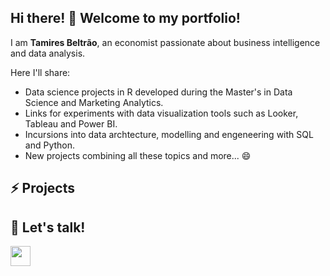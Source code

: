 ## Hi there! 👋 Welcome to my portfolio!

I am **Tamires Beltrão**, an economist passionate about business intelligence and data analysis.

Here I'll share:
- Data science projects in R developed during the Master's in Data Science and Marketing Analytics.
- Links for experiments with data visualization tools such as Looker, Tableau and Power BI.
- Incursions into data archtecture, modelling and engeneering with SQL and Python.
- New projects combining all these topics and more... 😄

## ⚡ Projects


## 💬 Let's talk!

<a href="[https://www.linkedin.com/in/tamires-beltrao/](https://www.linkedin.com/in/tamires-beltrao/)" target="blank"><img src="https://cdn.jsdelivr.net/gh/devicons/devicon/icons/linkedin/linkedin-original.svg" style="height: 2rem"/></a>


<!--
**tamiresbeltrao/Tamiresbeltrao** is a ✨ _special_ ✨ repository because its `README.md` (this file) appears on your GitHub profile.

Here are some ideas to get you started:

- 🔭 I’m currently working on ...
- 🌱 I’m currently learning ...
- 👯 I’m looking to collaborate on ...
- 🤔 I’m looking for help with ...
- 💬 Ask me about ...
- 📫 How to reach me: ...
- 😄 Pronouns: ...
- ⚡ Fun fact: ...
-->
